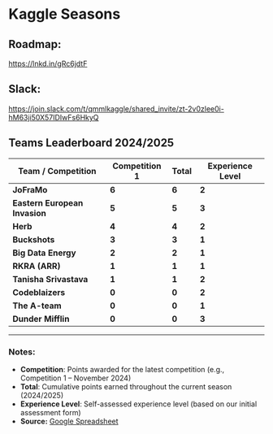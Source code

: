 # Kaggle Seasons

## Roadmap:
https://lnkd.in/gRc6jdtF

## Slack:
https://join.slack.com/t/qmmlkaggle/shared_invite/zt-2v0zlee0i-hM63ji50X57IDIwFs6HkyQ

## Teams Leaderboard 2024/2025
| **Team / Competition**            | **Competition 1** | **Total** | **Experience Level** |
|-----------------------------------|-------------------|-----------|----------------------|
| **JoFraMo**                       | **6**             | **6**     | **2**                |
| **Eastern European Invasion**     | **5**             | **5**     | **3**                |
| **Herb**                          | **4**             | **4**     | **2**                |
| **Buckshots**                     | **3**             | **3**     | **1**                |
| **Big Data Energy**               | **2**             | **2**     | **1**                |
| **RKRA (ARR)**                    | **1**             | **1**     | **1**                |
| **Tanisha Srivastava**            | **1**             | **1**     | **2**                |
| **Codeblaizers**                  | **0**             | **0**     | **2**                |
| **The A-team**                    | **0**             | **0**     | **1**                |
| **Dunder Mifflin**                | **0**             | **0**     | **3**                |

---

### Notes:
- **Competition**: Points awarded for the latest competition (e.g., Competition 1 – November 2024)
- **Total**: Cumulative points earned throughout the current season (2024/2025)
- **Experience Level**: Self-assessed experience level (based on our initial assessment form)
- **Source:** [Google Spreadsheet](https://docs.google.com/spreadsheets/d/1BKuVk9gGboYLKo9gSEP0MKoheTvkjKJzRtSXPyOkIMQ/edit?usp=sharing)
